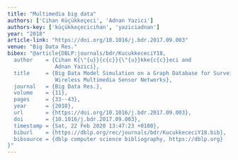 ```yaml
---
title: "Multimedia big data"
authors: ['Cihan Küçükkeçeci', 'Adnan Yazici']
authors-key: ['küçükkeçecicihan', 'yaziciadnan']
year: "2018"
article-link: "https://doi.org/10.1016/j.bdr.2017.09.003"
venue: "Big Data Res."
bibex: "@article{DBLP:journals/bdr/KucukkececiY18,
  author    = {Cihan K{\"{u}}{c{c}}{\"{u}}kke{c{c}}eci and
               Adnan Yazici},
  title     = {Big Data Model Simulation on a Graph Database for Surveillance in
               Wireless Multimedia Sensor Networks},
  journal   = {Big Data Res.},
  volume    = {11},
  pages     = {33--43},
  year      = {2018},
  url       = {https://doi.org/10.1016/j.bdr.2017.09.003},
  doi       = {10.1016/j.bdr.2017.09.003},
  timestamp = {Sat, 22 Feb 2020 13:47:23 +0100},
  biburl    = {https://dblp.org/rec/journals/bdr/KucukkececiY18.bib},
  bibsource = {dblp computer science bibliography, https://dblp.org}
}"
---
```

